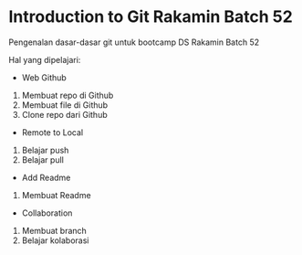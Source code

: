 # Introduction to Git Rakamin Batch 52

Pengenalan dasar-dasar git untuk bootcamp DS Rakamin Batch 52

Hal yang dipelajari:

- Web Github
1. Membuat repo di Github
2. Membuat file di Github
3. Clone repo dari Github

- Remote to Local
1. Belajar push
2. Belajar pull

- Add Readme
1. Membuat Readme

- Collaboration
1. Membuat branch
2. Belajar kolaborasi
